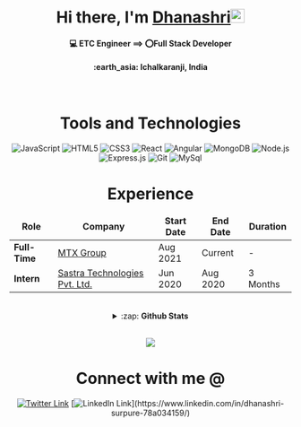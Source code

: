 <!-------------------------------------------------------Hi there, I'm Dhanashri------------------------------>
<div align="center">
  <h1> Hi there, I'm <a href="https://twitter.com/DSSurpure" target="_blank">Dhanashri</a><img src="https://media.giphy.com/media/hvRJCLFzcasrR4ia7z/giphy.gif" width="25px"> </h1>
</div>

<!-------------------------------------------------------About----------------------------------------->
<div align="center">
	<h4>💻 ETC Engineer ==> ⭕Full Stack Developer </h4>
        <h4>:earth_asia: Ichalkaranji, India </h4>  
 <div>
<!-------------------------------------------------------Tools and Technologies----------------------------------------->
<br>

<h1 align ="center">Tools and Technologies</h1>

![JavaScript](https://img.shields.io/badge/-JavaScript-yellow?style=flat-square&logo=javascript&logoColor=white)
![HTML5](https://img.shields.io/badge/-HTML5-E34F26?style=flat-square&logo=html5&logoColor=white)
![CSS3](https://img.shields.io/badge/-CSS3-1572B6?style=flat-square&logo=css3)
![React](https://img.shields.io/badge/-React-blue?style=flat-square&logo=react&logoColor=white)
![Angular](https://img.shields.io/badge/-Angular-red?style=flat-square&logo=react&logoColor=white)
![MongoDB](https://img.shields.io/badge/-MongoDB-13aa52?style=flat-square&logo=mongodb&logoColor=white)
![Node.js](https://img.shields.io/badge/-Nodejs-43853d?style=flat-square&logo=Node.js&logoColor=white)
![Express.js](https://img.shields.io/badge/express.js%20-%23404d59.svg?&style=flat-square)
![Git](https://img.shields.io/badge/-Git-black?style=flat-square&logo=git&logoColor=white)
![MySql](https://img.shields.io/badge/-MySql-yellow?style=flat-square&logo=javascript&logoColor=white)


<!------------------------------------------------------Experience----------------------------------->
<h1>Experience</h1>
<table>
  <thead align="center">
    <tr border: none;>
      <td><b>Role</b></td>
      <td><b>Company</b></td>
      <td><b>Start Date</b></td>
      <td><b>End Date</b></td>
      <td><b>Duration</b></td>
    </tr>
  </thead>
  <tbody>
	<tr>
	 <td><b>Full-Time</b></td>
      <td><a href="https://www.mtxb2b.com/s/">MTX Group</a></td>
      <td>Aug 2021</td>
      <td>Current</td>
      <td> - </td>
    </tr>
	<tr>
	 <td><b>Intern</b></td>
      <td><a href="http://www.sastratechnologies.in/">Sastra Technologies Pvt. Ltd.</a></td>
      <td>Jun 2020</td>
      <td>Aug 2020</td>
      <td>3 Months</td>
    </tr>

  </tbody>
</table>
<!-----------------------------------------------------GitHub Stats ------------------------------------------------------>
<br>
 <details>
	<summary>:zap: <b>Github Stats</b></summary>

[![Dhanashri's github stats](https://github-readme-stats.vercel.app/api?username=surpuredhanashri&bg_color=30,e96443,904e95&title_color=fff&text_color=fff)](https://github.com/surpuredhanashri/github-readme-stats)
[![Top Langs](https://github-readme-stats.vercel.app/api/top-langs/?username=surpuredhanashri&langs_count=8&layout=compact&bg_color=30,e96443,904e95&title_color=fff&text_color=fff)](https://github.com/surpuredhanashri/github-readme-stats)

</details>
<br>

![](https://komarev.com/ghpvc/?username=surpuredhanashri)

# Connect with me @

<!----------------------------------------------------Social links------------------------------------------->

[![Twitter Link](https://img.shields.io/twitter/follow/DSSurpure?color=1DA1F2&label=%40DSSurpure&logo=Twitter&style=flat)](https://twitter.com/DSSurpure)
[![LinkedIn Link](https://img.shields.io/badge/linkedin/in/surpuredhanashri%20-%230077B5.svg?&style=flat&logo=linkedin&logoColor=white")](https://www.linkedin.com/in/dhanashri-surpure-78a034159/)

<!-- [![PortFolio Link](https://img.shields.io/badge/Portfolio/surpuredhanashri%20-%230077B5.svg?&style=flat&logo=codepen&logoColor=white")](https://confident-dhanashri.netlify.app/) -->

